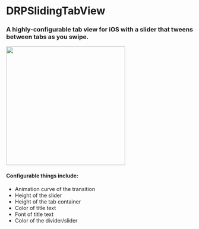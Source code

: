 # DRPSlidingTabView
### A highly-configurable tab view for iOS with a slider that tweens between tabs as you swipe.

<img src="http://zippy.gfycat.com/GroundedAromaticDogwoodtwigborer.gif" width="320"/>

#### Configurable things include:
* Animation curve of the transition
* Height of the slider
* Height of the tab container
* Color of title text
* Font of title text
* Color of the divider/slider
